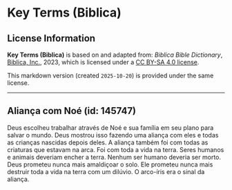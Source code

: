 # Key Terms (Biblica)

## License Information

**Key Terms (Biblica)** is based on and adapted from: _Biblica Bible Dictionary_, [Biblica, Inc.](https://www.biblica.com/), 2023, which is licensed under a [CC BY-SA 4.0 license](https://creativecommons.org/licenses/by-sa/4.0/legalcode.en).

This markdown version (created `2025-10-20`) is provided under the same license.



--------------------------------

## Aliança com Noé (id: 145747)

Deus escolheu trabalhar através de Noé e sua família em seu plano para salvar o mundo. Deus mostrou isso fazendo uma aliança com eles e todas as crianças nascidas depois deles. A aliança também foi com todas as criaturas que estavam na arca. Foi com toda a vida na terra. Seres humanos e animais deveriam encher a terra. Nenhum ser humano deveria ser morto. Deus prometeu nunca mais amaldiçoar o solo. Ele prometeu nunca mais destruir toda a vida na terra com um dilúvio. O arco\-íris era o sinal da aliança.


